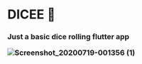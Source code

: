 <h1> DICEE 🎲 </h1>

<h3> Just a basic dice rolling flutter app
  
 ![Screenshot_20200719-001356 (1)](https://user-images.githubusercontent.com/54197435/87860262-aa05ca80-c959-11ea-821d-492ff8005b5c.jpg)
